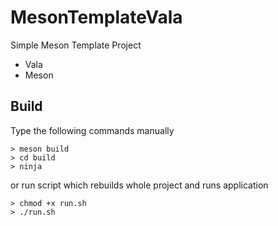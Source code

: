 # MesonTemplateVala
Simple Meson Template Project
* Vala
* Meson

## Build
Type the following commands manually
```
> meson build
> cd build
> ninja
```
or run script which rebuilds whole project and runs application
```
> chmod +x run.sh
> ./run.sh
```
